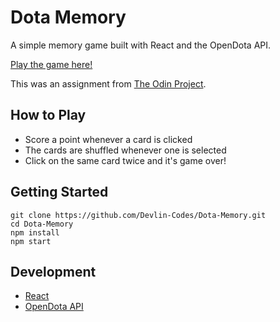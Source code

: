 # Dota Memory

A simple memory game built with React and the OpenDota API.

[Play the game here!](https://devlinrocha.github.io/Dota-Memory/)

This was an assignment from [The Odin Project](https://www.theodinproject.com/).

## How to Play

* Score a point whenever a card is clicked
* The cards are shuffled whenever one is selected
* Click on the same card twice and it's game over!

## Getting Started

```
git clone https://github.com/Devlin-Codes/Dota-Memory.git
cd Dota-Memory
npm install
npm start
```

## Development

* [React](https://reactjs.org/)
* [OpenDota API](https://docs.opendota.com/)
